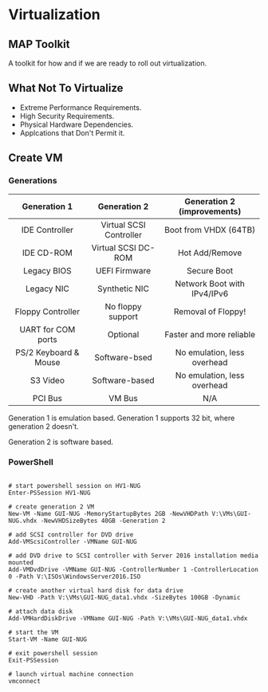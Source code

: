 <!-- TITLE: Server 2016 Virtualization -->
<!-- SUBTITLE: A quick summary of Virtualization -->

# Virtualization

## MAP Toolkit

A toolkit for how and if we are ready to roll out virtualization. 


## What Not To Virtualize

* Extreme Performance Requirements.
* High Security Requirements.
* Physical Hardware Dependencies.
* Applcations that Don't Permit it.

## Create VM

### Generations

|      Generation 1     	|       Generation 2      	| Generation 2 (improvements) 	|
|:---------------------:	|:-----------------------:	|:---------------------------:	|
|     IDE Controller    	| Virtual SCSI Controller 	|    Boot from VHDX (64TB)    	|
|       IDE CD-ROM      	|   Virtual SCSI DC-ROM   	|        Hot Add/Remove       	|
|      Legacy BIOS      	|      UEFI Firmware      	|         Secure Boot         	|
|       Legacy NIC      	|      Synthetic NIC      	| Network Boot with IPv4/IPv6 	|
|   Floppy Controller   	|    No floppy support    	|      Removal of Floppy!     	|
|   UART for COM ports  	|         Optional        	|   Faster and more reliable  	|
| PS/2 Keyboard & Mouse 	|      Software-bsed      	| No emulation, less overhead 	|
|        S3 Video       	|      Software-based     	| No emulation, less overhead 	|
|        PCI Bus        	|          VM Bus         	|             N/A             	|


Generation 1 is emulation based.
Generation 1 supports 32 bit, where generation 2 doesn't.

Generation 2 is software based.



### PowerShell

```

# start powershell session on HV1-NUG
Enter-PSSession HV1-NUG

# create generation 2 VM
New-VM -Name GUI-NUG -MemoryStartupBytes 2GB -NewVHDPath V:\VMs\GUI-NUG.vhdx -NewVHDSizeBytes 40GB -Generation 2

# add SCSI controller for DVD drive
Add-VMScsiController -VMName GUI-NUG

# add DVD drive to SCSI controller with Server 2016 installation media mounted
Add-VMDvdDrive -VMName GUI-NUG -ControllerNumber 1 -ControllerLocation 0 -Path V:\ISOs\WindowsServer2016.ISO

# create another virtual hard disk for data drive
New-VHD -Path V:\VMs\GUI-NUG_data1.vhdx -SizeBytes 100GB -Dynamic

# attach data disk
Add-VMHardDiskDrive -VMName GUI-NUG -Path V:\VMs\GUI-NUG_data1.vhdx

# start the VM
Start-VM -Name GUI-NUG

# exit powershell session
Exit-PSSession

# launch virtual machine connection
vmconnect
```
